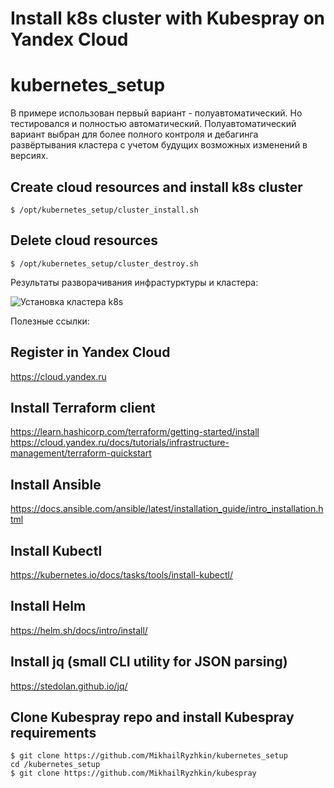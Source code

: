 # Install k8s cluster with Kubespray on Yandex Cloud
# kubernetes_setup 

В примере использован первый вариант - полуавтоматический.
Но тестировался и полностью автоматический. 
Полуавтоматический вариант выбран для более полного контроля и дебагинга развёртывания кластера с учетом будущих возможных изменений в версиях.

## Create cloud resources and install k8s cluster
```
$ /opt/kubernetes_setup/cluster_install.sh
```

## Delete cloud resources
```
$ /opt/kubernetes_setup/cluster_destroy.sh
```

Результаты разворачивания инфрастурктуры и кластера:

![Установка кластера k8s](https://github.com/MikhailRyzhkin/kubernetes_setup/assets/69116076/f5398dfe-74e4-4614-b9b9-8670fac5c9de)


Полезные ссылки:

## Register in Yandex Cloud

https://cloud.yandex.ru

## Install Terraform client 

https://learn.hashicorp.com/terraform/getting-started/install
 https://cloud.yandex.ru/docs/tutorials/infrastructure-management/terraform-quickstart

## Install Ansible

https://docs.ansible.com/ansible/latest/installation_guide/intro_installation.html

## Install Kubectl

https://kubernetes.io/docs/tasks/tools/install-kubectl/

## Install Helm

https://helm.sh/docs/intro/install/

## Install jq (small CLI utility for JSON parsing)

https://stedolan.github.io/jq/

## Clone Kubespray repo and install Kubespray requirements
```
$ git clone https://github.com/MikhailRyzhkin/kubernetes_setup
cd /kubernetes_setup
$ git clone https://github.com/MikhailRyzhkin/kubespray
```
